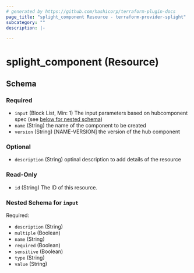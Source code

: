 ```yaml
---
# generated by https://github.com/hashicorp/terraform-plugin-docs
page_title: "splight_component Resource - terraform-provider-splight"
subcategory: ""
description: |-
  
---
```


# splight_component (Resource)





<!-- schema generated by tfplugindocs -->
## Schema

### Required

- `input` (Block List, Min: 1) The input parameters based on hubcomponent spec (see [below for nested schema](#nestedblock--input))
- `name` (String) the name of the component to be created
- `version` (String) [NAME-VERSION] the version of the hub component

### Optional

- `description` (String) optinal description to add details of the resource

### Read-Only

- `id` (String) The ID of this resource.

<a id="nestedblock--input"></a>
### Nested Schema for `input`

Required:

- `description` (String)
- `multiple` (Boolean)
- `name` (String)
- `required` (Boolean)
- `sensitive` (Boolean)
- `type` (String)
- `value` (String)
